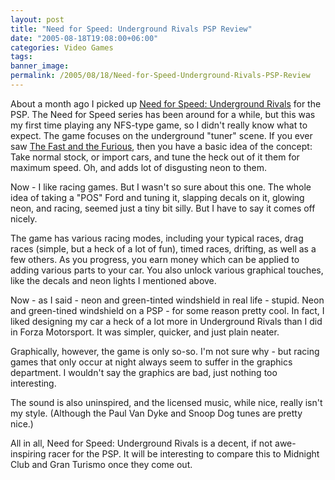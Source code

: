 ```yaml
---
layout: post
title: "Need for Speed: Underground Rivals PSP Review"
date: "2005-08-18T19:08:00+06:00"
categories: Video Games 
tags: 
banner_image: 
permalink: /2005/08/18/Need-for-Speed-Underground-Rivals-PSP-Review
---
```


About a month ago I picked up <a href="http://www.eagames.com/redesign/games/psp/nfsur/home.jsp">Need for Speed: Underground Rivals</a> for the PSP. The Need for Speed series has been around for a while, but this was my first time playing any NFS-type game, so I didn't really know what to expect. The game focuses on the underground "tuner" scene. If you ever saw <a href="http://www.imdb.com/title/tt0232500/">The Fast and the Furious</a>, then you have a basic idea of the concept: Take normal stock, or import cars, and tune the heck out of it them for maximum speed. Oh, and adds lot of disgusting neon to them. 

Now - I like racing games. But I wasn't so sure about this one. The whole idea of taking a "POS" Ford and tuning it, slapping decals on it, glowing neon, and racing, seemed just a tiny bit silly. But I have to say it comes off nicely. 

The game has various racing modes, including your typical races, drag races (simple, but a heck of a lot of fun), timed races, drifting, as well as a few others. As you progress, you earn money which can be applied to adding various parts to your car. You also unlock various graphical touches, like the decals and neon lights I mentioned above.

Now - as I said - neon and green-tinted windshield in real life - stupid. Neon and green-tined windshield on a PSP - for some reason pretty cool. In fact, I liked designing my car a heck of a lot more in Underground Rivals than I did in Forza Motorsport. It was simpler, quicker, and just plain neater. 

Graphically, however, the game is only so-so. I'm not sure why - but racing games that only occur at night always seem to suffer in the graphics department. I wouldn't say the graphics are bad, just nothing too interesting. 

The sound is also uninspired, and the licensed music, while nice, really isn't my style. (Although the Paul Van Dyke and Snoop Dog tunes are pretty nice.) 

All in all, Need for Speed: Underground Rivals is a decent, if not awe-inspiring racer for the PSP. It will be interesting to compare this to Midnight Club and Gran Turismo once they come out.